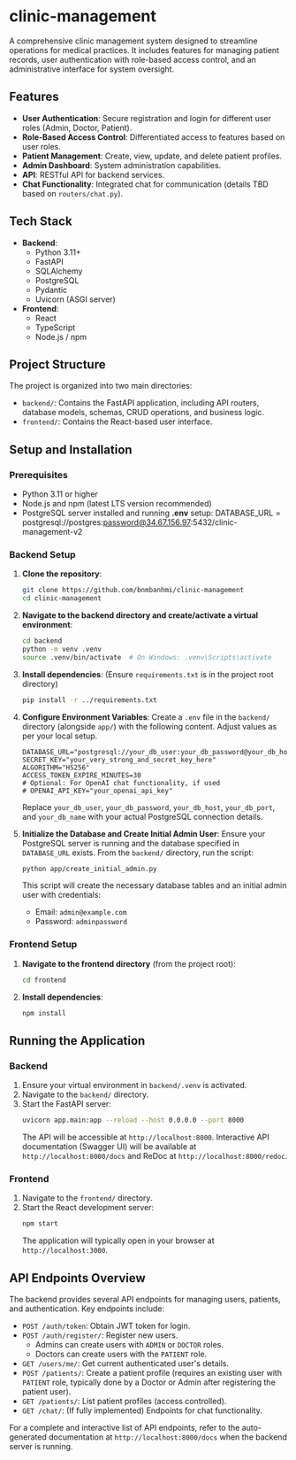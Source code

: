 # clinic-management

A comprehensive clinic management system designed to streamline operations for medical practices. It includes features for managing patient records, user authentication with role-based access control, and an administrative interface for system oversight.

## Features

*   **User Authentication**: Secure registration and login for different user roles (Admin, Doctor, Patient).
*   **Role-Based Access Control**: Differentiated access to features based on user roles.
*   **Patient Management**: Create, view, update, and delete patient profiles.
*   **Admin Dashboard**: System administration capabilities.
*   **API**: RESTful API for backend services.
*   **Chat Functionality**: Integrated chat for communication (details TBD based on `routers/chat.py`).

## Tech Stack

*   **Backend**:
    *   Python 3.11+
    *   FastAPI
    *   SQLAlchemy
    *   PostgreSQL
    *   Pydantic
    *   Uvicorn (ASGI server)
*   **Frontend**:
    *   React
    *   TypeScript
    *   Node.js / npm

## Project Structure

The project is organized into two main directories:
*   `backend/`: Contains the FastAPI application, including API routers, database models, schemas, CRUD operations, and business logic.
*   `frontend/`: Contains the React-based user interface.

## Setup and Installation

### Prerequisites

*   Python 3.11 or higher
*   Node.js and npm (latest LTS version recommended)
*   PostgreSQL server installed and running
**.env** setup: DATABASE_URL = postgresql://postgres:password@34.67.156.97:5432/clinic-management-v2
### Backend Setup

1.  **Clone the repository**:
    ```bash
    git clone https://github.com/bnmbanhmi/clinic-management
    cd clinic-management
    ```

2.  **Navigate to the backend directory and create/activate a virtual environment**:
    ```bash
    cd backend
    python -m venv .venv
    source .venv/bin/activate  # On Windows: .venv\Scripts\activate
    ```

3.  **Install dependencies**:
    (Ensure `requirements.txt` is in the project root directory)
    ```bash
    pip install -r ../requirements.txt
    ```

4.  **Configure Environment Variables**:
    Create a `.env` file in the `backend/` directory (alongside `app/`) with the following content. Adjust values as per your local setup.
    ```env
    DATABASE_URL="postgresql://your_db_user:your_db_password@your_db_host:your_db_port/your_db_name"
    SECRET_KEY="your_very_strong_and_secret_key_here"
    ALGORITHM="HS256"
    ACCESS_TOKEN_EXPIRE_MINUTES=30
    # Optional: For OpenAI chat functionality, if used
    # OPENAI_API_KEY="your_openai_api_key"
    ```
    Replace `your_db_user`, `your_db_password`, `your_db_host`, `your_db_port`, and `your_db_name` with your actual PostgreSQL connection details.

5.  **Initialize the Database and Create Initial Admin User**:
    Ensure your PostgreSQL server is running and the database specified in `DATABASE_URL` exists.
    From the `backend/` directory, run the script:
    ```bash
    python app/create_initial_admin.py
    ```
    This script will create the necessary database tables and an initial admin user with credentials:
    *   Email: `admin@example.com`
    *   Password: `adminpassword`

### Frontend Setup

1.  **Navigate to the frontend directory** (from the project root):
    ```bash
    cd frontend
    ```

2.  **Install dependencies**:
    ```bash
    npm install
    ```

## Running the Application

### Backend

1.  Ensure your virtual environment in `backend/.venv` is activated.
2.  Navigate to the `backend/` directory.
3.  Start the FastAPI server:
    ```bash
    uvicorn app.main:app --reload --host 0.0.0.0 --port 8000
    ```
    The API will be accessible at `http://localhost:8000`. Interactive API documentation (Swagger UI) will be available at `http://localhost:8000/docs` and ReDoc at `http://localhost:8000/redoc`.

### Frontend

1.  Navigate to the `frontend/` directory.
2.  Start the React development server:
    ```bash
    npm start
    ```
    The application will typically open in your browser at `http://localhost:3000`.

## API Endpoints Overview

The backend provides several API endpoints for managing users, patients, and authentication. Key endpoints include:

*   `POST /auth/token`: Obtain JWT token for login.
*   `POST /auth/register/`: Register new users.
    *   Admins can create users with `ADMIN` or `DOCTOR` roles.
    *   Doctors can create users with the `PATIENT` role.
*   `GET /users/me/`: Get current authenticated user's details.
*   `POST /patients/`: Create a patient profile (requires an existing user with `PATIENT` role, typically done by a Doctor or Admin after registering the patient user).
*   `GET /patients/`: List patient profiles (access controlled).
*   `GET /chat/`: (If fully implemented) Endpoints for chat functionality.

For a complete and interactive list of API endpoints, refer to the auto-generated documentation at `http://localhost:8000/docs` when the backend server is running.
